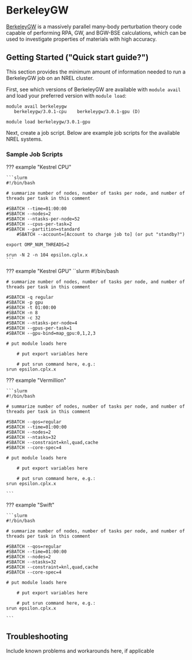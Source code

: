 # BerkeleyGW

[BerkeleyGW](https://www.berkeleygw.org) is a massively parallel many-body perturbation theory code capable of performing RPA, GW, and BGW-BSE calculations, which can be used to investigate properties of materials with high accuracy.

## Getting Started ("Quick start guide?")

This section provides the minimum amount of information needed to run a BerkeleyGW job on an NREL cluster.

First, see which versions of BerkeleyGW are available with `module avail` and load your preferred version with `module load`:

```console
module avail berkeleygw
   berkeleygw/3.0.1-cpu    berkeleygw/3.0.1-gpu (D)

module load berkeleygw/3.0.1-gpu
```

Next, create a job script. Below are example job scripts for the available NREL systems.

### Sample Job Scripts

??? example "Kestrel CPU"

	```slurm
	#!/bin/bash

	# summarize number of nodes, number of tasks per node, and number of threads per task in this comment 

	#SBATCH --time=01:00:00
	#SBATCH --nodes=2
	#SBATCH --ntasks-per-node=52
	#SBATCH --cpus-per-task=2
	#SBATCH --partition=standard
        #SBATCH --account=[Account to charge job to] (or put "standby?")

	export OMP_NUM_THREADS=2

	srun -N 2 -n 104 epsilon.cplx.x
	```
??? example "Kestrel GPU"
        ``slurm
        #!/bin/bash

	# summarize number of nodes, number of tasks per node, and number of threads per task in this comment 

	#SBATCH -q regular
	#SBATCH -p gpu
	#SBATCH -t 01:00:00
	#SBATCH -n 8
	#SBATCH -c 32
	#SBATCH --ntasks-per-node=4
	#SBATCH --gpus-per-task=1
	#SBATCH --gpu-bind=map_gpu:0,1,2,3

	# put module loads here

        # put export variables here

        # put srun command here, e.g.:
	srun epsilon.cplx.x

??? example "Vermillion"

	```slurm
	#!/bin/bash

	# summarize number of nodes, number of tasks per node, and number of threads per task in this comment 

	#SBATCH --qos=regular
	#SBATCH --time=01:00:00
	#SBATCH --nodes=2
	#SBATCH --ntasks=32
	#SBATCH --constraint=knl,quad,cache
	#SBATCH --core-spec=4

	# put module loads here

        # put export variables here

        # put srun command here, e.g.:
	srun epsilon.cplx.x

	```

??? example "Swift"

	```slurm
	#!/bin/bash

	# summarize number of nodes, number of tasks per node, and number of threads per task in this comment 

	#SBATCH --qos=regular
	#SBATCH --time=01:00:00
	#SBATCH --nodes=2
	#SBATCH --ntasks=32
	#SBATCH --constraint=knl,quad,cache
	#SBATCH --core-spec=4

	# put module loads here

        # put export variables here

        # put srun command here, e.g.:
	srun epsilon.cplx.x

	```


## Troubleshooting

Include known problems and workarounds here, if applicable
